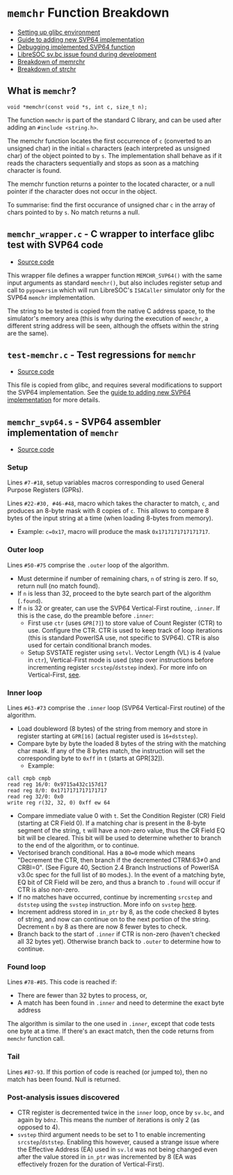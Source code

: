 # `memchr` Function Breakdown

* [Setting up glibc environment](glibc-svp64-setup.md)
* [Guide to adding new SVP64 implementation](guide_new_func.md)
* [Debugging implemented SVP64 function](debugging_function_test.md)
* [LibreSOC sv.bc issue found during development](libresoc_issues_during_dev.md)
* [Breakdown of memrchr](breakdown_memchr.md)
* [Breakdown of strchr](breakdown_strchr.md)

## What is `memchr`?

    void *memchr(const void *s, int c, size_t n);

The function `memchr` is part of the standard C library, and can be used
after adding an `#include <string.h>`.

The memchr function locates the first occurrence of `c`
(converted to an unsigned char) in the initial `n` characters
(each interpreted as unsigned char) of the object pointed to by `s`.
The implementation shall behave as if it reads the characters sequentially
and stops as soon as a matching character is found.

The memchr function returns a pointer to the located character,
or a null pointer if the character does not occur in the object.

To summarise: find the first occurance of unsigned char `c` in the array of
chars pointed to by `s`. No match returns a null.

## `memchr_wrapper.c` - C wrapper to interface glibc test with SVP64 code

* [Source code](https://git.vantosh.com/ngisearch/glibc-svp64/src/branch/master/svp64-port/memchr_wrapper.c)

This wrapper file defines a wrapper function `MEMCHR_SVP64()` with the same
input arguments as standard `memchr()`, but also includes register setup
and call to `pypowersim` which will run LibreSOC's `ISACaller` simulator only
for the SVP64 `memchr` implementation.

The string to be tested is copied from the native C address space, to the
simulator's memory area (this is why during the execution of `memchr`,
a different string address will be seen, although the offsets within the
string are the same).

## `test-memchr.c` - Test regressions for `memchr`

* [Source code](https://git.vantosh.com/ngisearch/glibc-svp64/src/branch/master/svp64-port/test-memchr.c)

This file is copied from glibc, and requires several modifications to support
the SVP64 implementation. See the
[guide to adding new SVP64 implementation](guide_new_func.md)
for more details.

## `memchr_svp64.s` - SVP64 assembler implementation of `memchr`

* [Source code](https://git.vantosh.com/ngisearch/glibc-svp64/src/branch/master/svp64-port/svp64/memchr_svp64.s)

### Setup

Lines `#7-#18`, setup variables macros corresponding to used
General Purpose Registers (GPRs).

Lines `#22-#30, #46-#48`, macro which takes the character to match, `c`,
and produces an 8-byte mask with 8 copies of `c`.
This allows to compare 8 bytes of the input string at a time
(when loading 8-bytes from memory).

- Example: `c=0x17`, macro will produce the mask `0x1717171717171717`.

### Outer loop

Lines `#50-#75` comprise the `.outer` loop of the algorithm.

- Must determine if number of remaining chars, `n` of string is zero.
If so, return null (no match found).
- If `n` is less than 32, proceed to the byte search part of the algorithm
(`.found`).
- If `n` is 32 or greater, can use the SVP64 Vertical-First routine, `.inner`.
If this is the case, do the preamble before `.inner`:
  - First use `ctr` (uses `GPR[7]`) to store value of Count Register (CTR)
  to use. Configure the CTR. CTR is used to keep track of loop iterations
  (this is standard PowerISA use, not specific to SVP64). CTR is also used for
  certain conditional branch modes.
  - Setup SVSTATE register using `setvl`. Vector Length (VL) is 4
  (value in `ctr`), Vertical-First mode is used (step over instructions before
  incrementing register `srcstep`/`dststep` index).
  For more info on Vertical-First,
  [see](https://libre-soc.org/openpower/sv/svstep/).

### Inner loop

Lines `#63-#73` comprise the `.inner` loop (SVP64 Vertical-First routine)
of the algorithm.

- Load doubleword (8 bytes) of the string from memory and store in 
register starting at `GPR[16]` (actual register used is `16+dststep`).
- Compare byte by byte the loaded 8 bytes of the string with the matching
char mask. If any of the 8 bytes match, the instruction will set
the corresponding byte to `0xff` in `t` (starts at GPR[32]).
  - Example:

```
call cmpb cmpb
read reg 16/0: 0x9715a432c157d17
read reg 8/0: 0x1717171717171717
read reg 32/0: 0x0
write reg r(32, 32, 0) 0xff ew 64
```

- Compare immediate value 0 with `t`. Set the Condition Register (CR) Field
(starting at CR Field 0). If a matching char is present in the 8-byte
segment of the string, `t` will have a non-zero value, thus the CR Field
EQ bit will be cleared. This bit will be used to determine whether to branch
to the end of the algorithm, or to continue.
- Vectorised branch conditional.
Has a `BO=0` mode which means "Decrement the CTR, then branch if the
decremented CTRM:63≠0 and CRBI=0". (See Figure 40, Section 2.4 Branch
Instructions of PowerISA v3.0c spec for the full list of `BO` modes.).
In the event of a matching byte, EQ bit of CR Field will be zero, and thus
a branch to `.found` will occur if CTR is also non-zero.
- If no matches have occurred, continue by incrementing `srcstep` and
`dststep` using the `svstep` instruction. More info on `svstep`
[here](https://libre-soc.org/openpower/sv/svstep/).
- Increment address stored in `in_ptr` by 8, as the code checked 8 bytes
of string, and now can continue on to the next portion of the string.
Decrement `n` by 8 as there are now 8 fewer bytes to check.
- Branch back to the start of `.inner` if CTR is non-zero (haven't checked all
32 bytes yet). Otherwise branch back to `.outer` to determine how to continue.

### Found loop

Lines `#78-#85`. This code is reached if:

- There are fewer than 32 bytes to process, or,
- A match has been found in `.inner` and need to determine the exact
byte address

The algorithm is similar to the one used in `.inner`, except that code tests
one byte at a time. If there's an exact match, then the code returns from
`memchr` function call.

### Tail

Lines `#87-93`. If this portion of code is reached (or jumped to), then no
match has been found. Null is returned.

### Post-analysis issues discovered

- CTR register is decremented twice in the `inner` loop, once by `sv.bc`, and
again by `bdnz`. This means the number of iterations is only 2 (as opposed
to 4).
- `svstep` third argument needs to be set to 1 to enable incrementing
`srcstep`/`dststep`. Enabling this however, caused a strange issue where the
Effective Address (EA) used in `sv.ld` was not being changed even after
the value stored in `in_ptr` was incremented by 8 (EA was effectively frozen
for the duration of Vertical-First).

